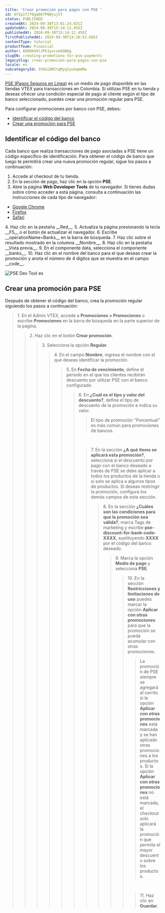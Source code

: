 ```yaml
---
title: 'Crear promoción para pagos con PSE '
id: 6YIp1fJ76gq667PQWjuj5T
status: PUBLISHED
createdAt: 2024-09-30T13:01:24.631Z
updatedAt: 2024-09-30T15:14:12.455Z
publishedAt: 2024-09-30T15:14:12.455Z
firstPublishedAt: 2024-09-30T14:20:52.605Z
contentType: tutorial
productTeam: Financial
author: 6DODK49lJPk3yvcoe6GB6g
slugEN: creating-promotions-for-pse-payments
legacySlug: crear-promocion-para-pagos-con-pse
locale: es
subcategoryId: 3tDGibM2tqMyqIyukqmmMw
---
```


[PSE (Pagos Seguros en Línea)](https://help.vtex.com/es/tutorial/configurar-pagamento-com-pse--7dRChubn7TqdEyWrHQEQp6) es un medio de pago disponible en las tiendas VTEX para transacciones en Colombia. Si utilizas PSE en tu tienda y deseas ofrecer una condición especial de pago al cliente según el tipo de banco seleccionado, puedes crear una promoción regular para PSE.

Para configurar promociones por banco con PSE, debes:

- [Identificar el código del banco](#identificar-el-codigo-del-banco)
- [Crear una promoción para PSE](#crear-una-promocion-para-pse)

## Identificar el código del banco

Cada banco que realiza transacciones de pago asociadas a PSE tiene un código específico de identificación. Para obtener el código de banco que luego te permitirá crear una nueva promoción regular, sigue los pasos a continuación:

1. Accede al checkout de tu tienda.
2. En la sección de pago, haz clic en la opción __PSE__.
3. Abre la página __Web Developer Tools__ de tu navegador. Si tienes dudas sobre cómo acceder a esta página, consulta a continuación las instrucciones de cada tipo de navegador:<br>
<ul>
  <li><a href="https://developer.chrome.com/docs/devtools/open#inspect">Google Chrome</a></li>
  <li><a href="https://firefox-source-docs.mozilla.org/devtools-user/page_inspector/how_to/open_the_inspector/index.html">Firefox</a></li>
  <li><a href="https://firefox-source-docs.mozilla.org/devtools-user/page_inspector/how_to/open_the_inspector/index.html">Safari</a></li>
</ul>
4. Haz clic en la pestaña __Red__.
5. Actualiza la página presionando la tecla __F5__ o el botón de actualizar el navegador.
6. Escribe __operationName=Banks__ en la barra de búsqueda.
7. Haz clic sobre el resultado mostrado en la columna __Nombre__.
8. Haz clic en la pestaña __Vista previa__.
9. En el componente data, selecciona el componente __banks__.
10. Haz clic en el nombre del banco para el que deseas crear la promoción y anota el número de 4 dígitos que se muestra en el campo __code__.

![PSE Dev Tool es](//images.ctfassets.net/alneenqid6w5/F2ucfedyA57R4t5H6Bfab/a0656f726b62be1e9ecb9216b0244b8f/PSE_Dev_tool_es.png)

## Crear una promoción para PSE

Después de obtener el código del banco, crea la promoción regular siguiendo los pasos a continuación:

<blockquote><ui>1. En el Admin VTEX, accede a <b>Promociones > Promociones</b> o escribe <b>Promociones</b> en la barra de búsqueda en la parte superior de la página.</ui>

<blockquote><ui>2. Haz clic en el botón <b>Crear promoción</b>.</ui>

<blockquote><ui>3. Selecciona la opción <b>Regular</b>.</ui>

<blockquote><ui>4. En el campo <b>Nombre</b>, ingresa el nombre con el que deseas identificar la promoción.</ui>

<blockquote><ui>5. En <b>Fecha de vencimiento</b>, define el periodo en el que los clientes recibirán descuento por utilizar PSE con el banco configurado.</ui>

<blockquote><ui>6. En <b>¿Cuál es el tipo y valor del descuento?</b>, define el tipo de descuento de la promoción e indica su valor.</ui>

<blockquote><ui><div class="alert alert-info">
El tipo de promoción "Porcentual" es más común para promociones de bancos.
</div></blockquote>
<br>  
<blockquote><ui>7. En la sección <b>¿A qué ítems se aplicará esta promoción?</b>, selecciona si el descuento por pago con el banco deseado a través de PSE se debe aplicar a todos los productos de la tienda o si solo se aplica a algunos tipos de productos. Si deseas restringir la promoción, configura los demás campos de esta sección.</ui>

<blockquote><ui>8. En la sección <b>¿Cuáles son las condiciones para que la promoción sea válida?</b>, marca Tags de marketing y escribe <b>pse-discount-for-bank-code-XXXX</b>, sustituyendo <b>XXXX</b> por el código del banco deseado.</ui>

<blockquote><ui>9. Marca la opción <b>Medio de pago</b> y selecciona <b>PSE</b>.</ui>

<blockquote><ui>10. En la sección <b>Restricciones y limitaciones de uso</b> puedes marcar la opción <b>Aplicar con otras promociones</b> para que la promoción se pueda acumular con otras promociones.</ui>

<blockquote><ui><div class="alert alert-warning">
  La promoción de PSE siempre se agregará al carrito si la opción <b>Aplicar con otras promociones</b> está marcada y se han aplicado otras promociones a los productos. Si la opción <b>Aplicar con otras promociones</b> no está marcada, el checkout solo aplicará la promoción que permita el mayor descuento sobre los productos.
</div></blockquote>
<br>  
<blockquote><ui>11. Haz clic en <b>Guardar</b>.</ui>

